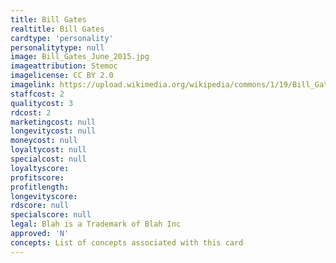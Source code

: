 ```yaml
---
title: Bill Gates
realtitle: Bill Gates
cardtype: 'personality'
personalitytype: null
image: Bill_Gates_June_2015.jpg
imageattribution: Stemoc
imagelicense: CC BY 2.0
imagelink: https://upload.wikimedia.org/wikipedia/commons/1/19/Bill_Gates_June_2015.jpg
staffcost: 2
qualitycost: 3
rdcost: 2
marketingcost: null
longevitycost: null
moneycost: null
loyaltycost: null
specialcost: null
loyaltyscore: 
profitscore: 
profitlength: 
longevityscore: 
rdscore: null
specialscore: null
legal: Blah is a Trademark of Blah Inc
approved: 'N'
concepts: List of concepts associated with this card
---
```


